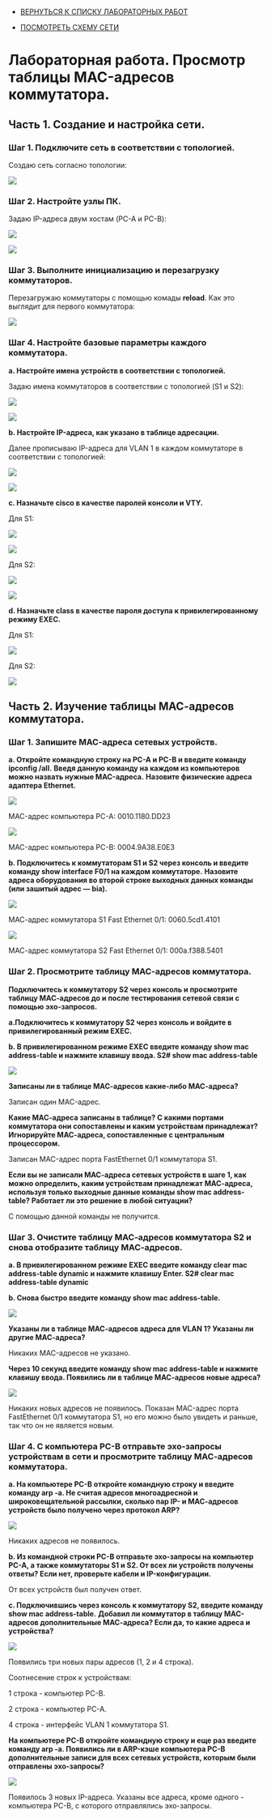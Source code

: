 - [ВЕРНУТЬСЯ К СПИСКУ ЛАБОРАТОРНЫХ РАБОТ](https://github.com/Art1shock/otus-networks/tree/main/labs)

- [ПОСМОТРЕТЬ СХЕМУ СЕТИ](https://github.com/Art1shock/otus-networks/blob/main/labs/lab01/0.md)

# Лабораторная работа. Просмотр таблицы MAC-адресов коммутатора.
## Часть 1. Создание и настройка сети.
### Шаг 1. Подключите сеть в соответствии с топологией.

Создаю сеть согласно топологии:

![](https://github.com/Art1shock/images/blob/main/%D0%A1%D0%BA%D1%80%D0%B8%D0%BD%D1%8B%20%D0%B4%D0%BB%D1%8F%20%D0%94%D0%97_2/%D0%A1%D1%85%D0%B5%D0%BC%D0%B0_%D1%81%D0%B5%D1%82%D0%B8.png)

### Шаг 2. Настройте узлы ПК.

Задаю IP-адреса двум хостам (PC-A и PC-B):

![](https://github.com/Art1shock/images/blob/main/%D0%A1%D0%BA%D1%80%D0%B8%D0%BD%D1%8B%20%D0%B4%D0%BB%D1%8F%20%D0%94%D0%97_2/Screenshot_1.png)

![](https://github.com/Art1shock/images/blob/main/%D0%A1%D0%BA%D1%80%D0%B8%D0%BD%D1%8B%20%D0%B4%D0%BB%D1%8F%20%D0%94%D0%97_2/Screenshot_2.png)

### Шаг 3. Выполните инициализацию и перезагрузку коммутаторов.

Перезагружаю коммутаторы с помощью комады **reload**. Как это выглядит для первого коммутатора:

![](https://github.com/Art1shock/images/blob/main/%D0%A1%D0%BA%D1%80%D0%B8%D0%BD%D1%8B%20%D0%B4%D0%BB%D1%8F%20%D0%94%D0%97_2/Screenshot_3.png)

### Шаг 4. Настройте базовые параметры каждого коммутатора.

**a. Настройте имена устройств в соответствии с топологией.**

Задаю имена коммутаторов в соответствии с топологией (S1 и S2):

![](https://github.com/Art1shock/images/blob/main/%D0%A1%D0%BA%D1%80%D0%B8%D0%BD%D1%8B%20%D0%B4%D0%BB%D1%8F%20%D0%94%D0%97_2/Screenshot_4.png)

![](https://github.com/Art1shock/images/blob/main/%D0%A1%D0%BA%D1%80%D0%B8%D0%BD%D1%8B%20%D0%B4%D0%BB%D1%8F%20%D0%94%D0%97_2/Screenshot_5.png)

**b. Настройте IP-адреса, как указано в таблице адресации.**

Далее прописываю IP-адреса для VLAN 1 в каждом коммутаторе в соответствии с топологией:

![](https://github.com/Art1shock/images/blob/main/%D0%A1%D0%BA%D1%80%D0%B8%D0%BD%D1%8B%20%D0%B4%D0%BB%D1%8F%20%D0%94%D0%97_2/Screenshot_6.png)

![](https://github.com/Art1shock/images/blob/main/%D0%A1%D0%BA%D1%80%D0%B8%D0%BD%D1%8B%20%D0%B4%D0%BB%D1%8F%20%D0%94%D0%97_2/Screenshot_7.png)

**c. Назначьте cisco в качестве паролей консоли и VTY.**

Для S1:

![](https://github.com/Art1shock/images/blob/main/%D0%A1%D0%BA%D1%80%D0%B8%D0%BD%D1%8B%20%D0%B4%D0%BB%D1%8F%20%D0%94%D0%97_2/Screenshot_8.png)

![](https://github.com/Art1shock/images/blob/main/%D0%A1%D0%BA%D1%80%D0%B8%D0%BD%D1%8B%20%D0%B4%D0%BB%D1%8F%20%D0%94%D0%97_2/Screenshot_9.png)

Для S2:

![](https://github.com/Art1shock/images/blob/main/%D0%A1%D0%BA%D1%80%D0%B8%D0%BD%D1%8B%20%D0%B4%D0%BB%D1%8F%20%D0%94%D0%97_2/Screenshot_10.png)

![](https://github.com/Art1shock/images/blob/main/%D0%A1%D0%BA%D1%80%D0%B8%D0%BD%D1%8B%20%D0%B4%D0%BB%D1%8F%20%D0%94%D0%97_2/Screenshot_11.png)

**d. Назначьте class в качестве пароля доступа к привилегированному режиму EXEC.**

Для S1:

![](https://github.com/Art1shock/images/blob/main/%D0%A1%D0%BA%D1%80%D0%B8%D0%BD%D1%8B%20%D0%B4%D0%BB%D1%8F%20%D0%94%D0%97_2/Screenshot_12.png)

Для S2:

![](https://github.com/Art1shock/images/blob/main/%D0%A1%D0%BA%D1%80%D0%B8%D0%BD%D1%8B%20%D0%B4%D0%BB%D1%8F%20%D0%94%D0%97_2/Screenshot_13.png)

## Часть 2. Изучение таблицы МАС-адресов коммутатора.

### Шаг 1. Запишите МАС-адреса сетевых устройств.

**a.	Откройте командную строку на PC-A и PC-B и введите команду ipconfig /all.**
**Введя данную команду на каждом из компьютеров можно назвать нужные MAC-адреса.**
**Назовите физические адреса адаптера Ethernet.**

![](https://github.com/Art1shock/images/blob/main/%D0%A1%D0%BA%D1%80%D0%B8%D0%BD%D1%8B%20%D0%B4%D0%BB%D1%8F%20%D0%94%D0%97_2/Screenshot_14.png)

MAC-адрес компьютера PC-A: 0010.1180.DD23

![](https://github.com/Art1shock/images/blob/main/%D0%A1%D0%BA%D1%80%D0%B8%D0%BD%D1%8B%20%D0%B4%D0%BB%D1%8F%20%D0%94%D0%97_2/Screenshot_15.png)

MAC-адрес компьютера PC-B: 0004.9A38.E0E3

**b.	Подключитесь к коммутаторам S1 и S2 через консоль и введите команду show interface F0/1 на каждом коммутаторе.**
**Назовите адреса оборудования во второй строке выходных данных команды (или зашитый адрес — bia).**

![](https://github.com/Art1shock/images/blob/main/%D0%A1%D0%BA%D1%80%D0%B8%D0%BD%D1%8B%20%D0%B4%D0%BB%D1%8F%20%D0%94%D0%97_2/Screenshot_16.png)

МАС-адрес коммутатора S1 Fast Ethernet 0/1: 0060.5cd1.4101

![](https://github.com/Art1shock/images/blob/main/%D0%A1%D0%BA%D1%80%D0%B8%D0%BD%D1%8B%20%D0%B4%D0%BB%D1%8F%20%D0%94%D0%97_2/Screenshot_17.png)

МАС-адрес коммутатора S2 Fast Ethernet 0/1: 000a.f388.5401

### Шаг 2. Просмотрите таблицу МАС-адресов коммутатора.
**Подключитесь к коммутатору S2 через консоль и просмотрите таблицу МАС-адресов до и после тестирования сетевой связи с помощью эхо-запросов.**

**a.Подключитесь к коммутатору S2 через консоль и войдите в привилегированный режим EXEC.**

**b. В привилегированном режиме EXEC введите команду show mac address-table и нажмите клавишу ввода.
S2# show mac address-table**

![](https://github.com/Art1shock/images/blob/main/%D0%A1%D0%BA%D1%80%D0%B8%D0%BD%D1%8B%20%D0%B4%D0%BB%D1%8F%20%D0%94%D0%97_2/Screenshot_18.png)

**Записаны ли в таблице МАС-адресов какие-либо МАС-адреса?**

Записан один MAC-адрес.

**Какие МАС-адреса записаны в таблице? С какими портами коммутатора они сопоставлены и каким устройствам принадлежат? Игнорируйте МАС-адреса, сопоставленные с центральным процессором.**

Записан MAC-адрес порта FastEthernet 0/1 коммутатора S1.

**Если вы не записали МАС-адреса сетевых устройств в шаге 1, как можно определить, каким устройствам принадлежат МАС-адреса, используя только выходные данные команды show mac address-table? Работает ли это решение в любой ситуации?**

С помощью данной команды не получится.

### Шаг 3. Очистите таблицу МАС-адресов коммутатора S2 и снова отобразите таблицу МАС-адресов.
**a. В привилегированном режиме EXEC введите команду clear mac address-table dynamic и нажмите клавишу Enter.
S2# clear mac address-table dynamic**

**b. Снова быстро введите команду show mac address-table.**

![](https://github.com/Art1shock/images/blob/main/%D0%A1%D0%BA%D1%80%D0%B8%D0%BD%D1%8B%20%D0%B4%D0%BB%D1%8F%20%D0%94%D0%97_2/Screenshot_19.png)

**Указаны ли в таблице МАС-адресов адреса для VLAN 1? Указаны ли другие МАС-адреса?**

Никаких MAC-адресов не указано.

**Через 10 секунд введите команду show mac address-table и нажмите клавишу ввода. Появились ли в таблице МАС-адресов новые адреса?**

![](https://github.com/Art1shock/images/blob/main/%D0%A1%D0%BA%D1%80%D0%B8%D0%BD%D1%8B%20%D0%B4%D0%BB%D1%8F%20%D0%94%D0%97_2/Screenshot_18.png)

Никаких новых адресов не появилось. Показан MAC-адрес порта FastEthernet 0/1 коммутатора S1, но его можно было увидеть и раньше, так что он не является новым.

### Шаг 4. С компьютера PC-B отправьте эхо-запросы устройствам в сети и просмотрите таблицу МАС-адресов коммутатора.

**a. На компьютере PC-B откройте командную строку и введите команду arp -a.
Не считая адресов многоадресной и широковещательной рассылки, сколько пар IP- и МАС-адресов устройств было получено через протокол ARP?**

![](https://github.com/Art1shock/images/blob/main/%D0%A1%D0%BA%D1%80%D0%B8%D0%BD%D1%8B%20%D0%B4%D0%BB%D1%8F%20%D0%94%D0%97_2/Screenshot_20.png)

Никаких адресов не появилось.

**b. Из командной строки PC-B отправьте эхо-запросы на компьютер PC-A, а также коммутаторы S1 и S2.
От всех ли устройств получены ответы? Если нет, проверьте кабели и IP-конфигурации.**

От всех устройств был получен ответ.

**c. Подключившись через консоль к коммутатору S2, введите команду show mac address-table.**
**Добавил ли коммутатор в таблицу МАС-адресов дополнительные МАС-адреса? Если да, то какие адреса и устройства?**

![](https://github.com/Art1shock/images/blob/main/%D0%A1%D0%BA%D1%80%D0%B8%D0%BD%D1%8B%20%D0%B4%D0%BB%D1%8F%20%D0%94%D0%97_2/Screenshot_21.png)

Появились три новых пары адресов (1, 2 и 4 строка). 

Соотнесение строк к устройствам:

1 строка - компьютер PC-B. 

2 строка - компьютер PC-A. 

4 строка - интерфейс VLAN 1 коммутатора S1.

**На компьютере PC-B откройте командную строку и еще раз введите команду arp -a.
Появились ли в ARP-кэше компьютера PC-B дополнительные записи для всех сетевых устройств, которым были отправлены эхо-запросы?**

![](https://github.com/Art1shock/images/blob/main/%D0%A1%D0%BA%D1%80%D0%B8%D0%BD%D1%8B%20%D0%B4%D0%BB%D1%8F%20%D0%94%D0%97_2/Screenshot_22.png)

Появилось 3 новых IP-адреса. Указаны все адреса, кроме одного - компьютера PC-B, с которого отправлялись эхо-запросы.
